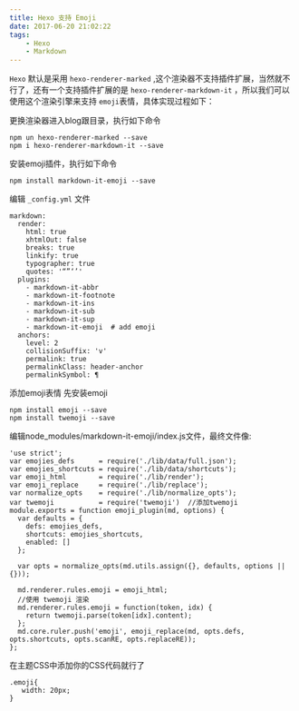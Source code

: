 ```yaml
---
title: Hexo 支持 Emoji
date: 2017-06-20 21:02:22
tags:
    - Hexo
    - Markdown
---
```


`Hexo` 默认是采用 `hexo-renderer-marked` ,这个渲染器不支持插件扩展，当然就不行了，还有一个支持插件扩展的是 `hexo-renderer-markdown-it` ，所以我们可以使用这个渲染引擎来支持 `emoji`表情，具体实现过程如下：

更换渲染器进入blog跟目录，执行如下命令
```
npm un hexo-renderer-marked --save
npm i hexo-renderer-markdown-it --save
```
安装emoji插件，执行如下命令
```
npm install markdown-it-emoji --save
```
编辑 `_config.yml` 文件
```
markdown:
  render:
    html: true
    xhtmlOut: false
    breaks: true
    linkify: true
    typographer: true
    quotes: '“”‘’'
  plugins:
    - markdown-it-abbr
    - markdown-it-footnote
    - markdown-it-ins
    - markdown-it-sub
    - markdown-it-sup
    - markdown-it-emoji  # add emoji
  anchors:
    level: 2
    collisionSuffix: 'v'
    permalink: true
    permalinkClass: header-anchor
    permalinkSymbol: ¶
```

添加emoji表情
先安装emoji
```
npm install emoji --save
npm install twemoji --save
```

编辑node_modules/markdown-it-emoji/index.js文件，最终文件像:
```
'use strict';
var emojies_defs      = require('./lib/data/full.json');
var emojies_shortcuts = require('./lib/data/shortcuts');
var emoji_html        = require('./lib/render');
var emoji_replace     = require('./lib/replace');
var normalize_opts    = require('./lib/normalize_opts');
var twemoji           = require('twemoji')  //添加twemoji
module.exports = function emoji_plugin(md, options) {
  var defaults = {
    defs: emojies_defs,
    shortcuts: emojies_shortcuts,
    enabled: []
  };

  var opts = normalize_opts(md.utils.assign({}, defaults, options || {}));

  md.renderer.rules.emoji = emoji_html;
  //使用 twemoji 渲染
  md.renderer.rules.emoji = function(token, idx) {
    return twemoji.parse(token[idx].content);
  };
  md.core.ruler.push('emoji', emoji_replace(md, opts.defs, opts.shortcuts, opts.scanRE, opts.replaceRE));
};
```

在主题CSS中添加你的CSS代码就行了
```
.emoji{
   width: 20px;
}
```
